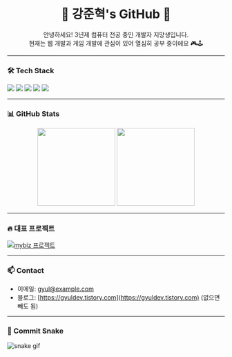 <!-- 인삿말 + 간단 소개 -->
<h1 align="center">🍊 강준혁's GitHub 🍊</h1>
<p align="center">
  안녕하세요! 3년제 컴퓨터 전공 중인 개발자 지망생입니다.<br>
  현재는 웹 개발과 게임 개발에 관심이 있어 열심히 공부 중이에요 🎮🕹️
</p>

---

<!-- 기술 스택 -->
### 🛠️ Tech Stack
<p>
<img src="https://img.shields.io/badge/-C-000?style=flat-square&logo=c&logoColor=white"/>
<img src="https://img.shields.io/badge/-C++-000?style=flat-square&logo=c%2B%2B&logoColor=white"/>
<img src="https://img.shields.io/badge/-HTML5-000?style=flat-square&logo=html5&logoColor=white"/>
<img src="https://img.shields.io/badge/-CSS3-000?style=flat-square&logo=css3&logoColor=white"/>
<img src="https://img.shields.io/badge/-JavaScript-000?style=flat-square&logo=javascript&logoColor=white"/>

</p>

---

<!-- 통계 -->
### 📊 GitHub Stats
<div align="center">
  <img src="https://github-readme-stats.vercel.app/api?username=gyulorange&show_icons=true&theme=tokyonight" height="180px"/>
  <img src="https://github-readme-stats.vercel.app/api/top-langs/?username=gyulorange&layout=compact&theme=tokyonight" height="180px"/>
</div>

---

<!-- 대표 프로젝트 (원할 경우) -->
### 🔥 대표 프로젝트
[![mybiz 프로젝트](https://github-readme-stats.vercel.app/api/pin/?username=gyulorange&repo=mybiz&theme=tokyonight)](https://github.com/gyulorange/mybiz)

---

<!-- 연락 방법 -->
### 📫 Contact
- 이메일: gyul@example.com
- 블로그: [https://gyuldev.tistory.com](https://gyuldev.tistory.com) (없으면 빼도 됨)

---

<!-- 커밋 히스토리 애니메이션 -->
### 🐍 Commit Snake
![snake gif](https://github.com/kangjun0831)
